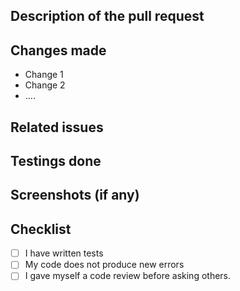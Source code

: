 <!-- Please follow this pattern for generating pull requests -->

## Description of the pull request

<!-- Provide a brief description of the changes and what it is addressing. -->
<!-- Please do specify the issue number clearly -->

## Changes made

<!-- Provide brief information about the changes made -->

- Change 1
- Change 2
- ....

## Related issues

<!-- Provide the related issues that are being solved or addressed by this PR (if any) -->

## Testings done

<!-- Provide a happy path to test and reproduce this issue-->

## Screenshots (if any)

<!-- Provide the screenshots of the changes made and how it affects the project -->

## Checklist

- [ ] I have written tests
- [ ] My code does not produce new errors
- [ ] I gave myself a code review before asking others.
